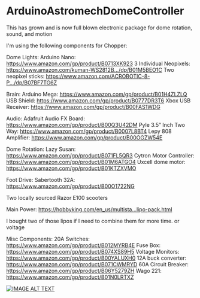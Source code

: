 # ArduinoAstromechDomeController
This has grown and is now full blown electronic package for dome rotation, sound, and motion

I'm using the following components for Chopper:
 
Dome Lights:
Arduino Nano: https://www.amazon.com/gp/product/B0713XK923
3 Individual Neopixels: https://www.amazon.com/kuman-WS2812B.../dp/B01M5BEO1C
Two neopixel sticks: https://www.amazon.com/ACROBOTIC-8-P.../dp/B07BF7TG6Z

Brain:
Arduino Mega: https://www.amazon.com/gp/product/B01H4ZLZLQ
USB Shield: https://www.amazon.com/gp/product/B0777DR3T6
Xbox USB Receiver: https://www.amazon.com/gp/product/B00FAS1WDG

Audio:
Adafruit Audio FX Board: https://www.amazon.com/gp/product/B00Q3U42DM
Pyle 3.5” Inch Two Way: https://www.amazon.com/gp/product/B0007L8BT4
Lepy 808 Amplifier: https://www.amazon.com/gp/product/B00OGZW54E

Dome Rotation:
Lazy Susan: https://www.amazon.com/gp/product/B071FL5QR3
Cytron Motor Controller: https://www.amazon.com/gp/product/B01M6ATGO4
Uxcell dome motor: https://www.amazon.com/gp/product/B01KTZXVMO

Foot Drive:
Sabertooth 32A: https://www.amazon.com/gp/product/B00O1722NG

Two locally sourced Razor E100 scooters

Main Power: https://hobbyking.com/en_us/multista...lipo-pack.html

I bought two of those lipos if I need to combine them for more time. or voltage

Misc Components:
20A Switches: https://www.amazon.com/gp/product/B012MYRB4E
Fuse Box: https://www.amazon.com/gp/product/B074XS89H5
Voltage Monitors: https://www.amazon.com/gp/product/B00YALUXH0
12A buck converter: https://www.amazon.com/gp/product/B071CWMRYD
60A Circuit Breaker: https://www.amazon.com/gp/product/B06Y5279ZH
Wago 221: https://www.amazon.com/gp/product/B01N0LRTXZ

[![IMAGE ALT TEXT](http://img.youtube.com/vi/Q4jPT27Jjtw/0.jpg)](https://www.youtube.com/watch?v=Q4jPT27Jjtw "Arduino Dome Rotation Controller")
